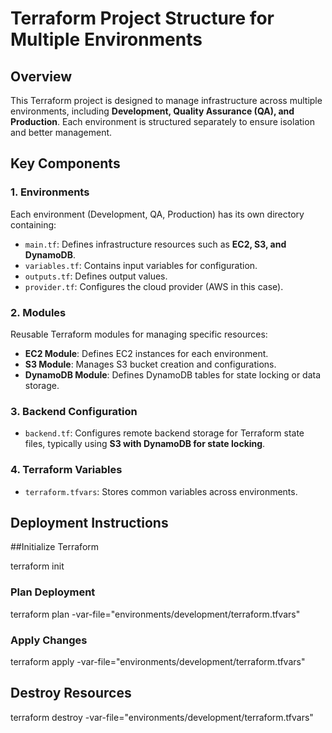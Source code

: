 # Terraform Project Structure for Multiple Environments

## Overview
This Terraform project is designed to manage infrastructure across multiple environments, including **Development, Quality Assurance (QA), and Production**. Each environment is structured separately to ensure isolation and better management.

## Key Components
### 1. **Environments**
Each environment (Development, QA, Production) has its own directory containing:
- `main.tf`: Defines infrastructure resources such as **EC2, S3, and DynamoDB**.
- `variables.tf`: Contains input variables for configuration.
- `outputs.tf`: Defines output values.
- `provider.tf`: Configures the cloud provider (AWS in this case).

### 2. **Modules**
Reusable Terraform modules for managing specific resources:
- **EC2 Module**: Defines EC2 instances for each environment.
- **S3 Module**: Manages S3 bucket creation and configurations.
- **DynamoDB Module**: Defines DynamoDB tables for state locking or data storage.

### 3. **Backend Configuration**
- `backend.tf`: Configures remote backend storage for Terraform state files, typically using **S3 with DynamoDB for state locking**.

### 4. **Terraform Variables**
- `terraform.tfvars`: Stores common variables across environments.

## Deployment Instructions
##Initialize Terraform

terraform init


### Plan Deployment

terraform plan -var-file="environments/development/terraform.tfvars"


### Apply Changes

terraform apply -var-file="environments/development/terraform.tfvars"


## Destroy Resources

terraform destroy -var-file="environments/development/terraform.tfvars"



